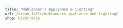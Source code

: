 ```yaml
---
title: "Mahlander's Appliance & Lighting"
url: /sioux-falls/mahlanders-appliance-und-lighting/
shop: Elektronik
---
```

